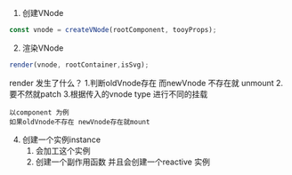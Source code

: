 1.  创建VNode

```javascript
const vnode = createVNode(rootComponent, tooyProps);
```

2.  渲染VNode
```javascript
render(vnode, rootContainer,isSvg); 
```

render 发生了什么？
	1.判断oldVnode存在 而newVnode 不存在就 unmount 
	2.要不然就patch
	3.根据传入的vnode type 进行不同的挂载

	以component 为例
	如果oldVnode不存在 newVnode存在就mount

4. 创建一个实例instance 
	1. 会加工这个实例
	2. 创建一个副作用函数 并且会创建一个reactive 实例